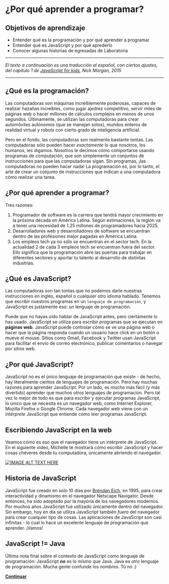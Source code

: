 # ¿Por qué aprender a programar?
## Objetivos de aprendizaje
- Entender qué es la programación y por qué aprender a programar
- Entender qué es JavaScript y por qué aprederlo
- Conocer algunas historias de egresadas de Laboratoria

***
_El texto a continuación es una traducción al español, con ciertos ajustes, del capítulo 1 de [JavaScript for kids](http://pepa.holla.cz/wp-content/uploads/2015/11/JavaScript-for-Kids.pdf), Nick Morgan, 2015_
***

## ¿Qué es la programación?
Las computadoras son máquinas increíblemente poderosas, capaces de realizar hazañas increíbles, como jugar ajedrez competitivo, servir miles de páginas web o hacer millones de cálculos complejos en menos de unos segundos. Últimamente, se utilizan las computadoras para crear automóviles autónomos (que se manejan solos), mundos enteros de realidad virtual y robots con cierto grado de inteligencia artificial.

Pero en el fondo, las computadoras son realmente bastante tontas. Las computadoras sólo pueden hacer _exactamente_ lo que nosotros, los humanos, les digamos. Nosotros le decimos cómo comportarse usando programas de computación, que son simplemente un conjuntos de instrucciones para que las computadoras sigan. Sin programas, ¡las computadoras no pueden hacer nada! La programación es, por lo tanto, el arte de crear un conjunto de instrucciones que indican a una computadora cómo realizar una tarea.

## ¿Por qué aprender a programar?
Tres razones:
  1. Programador de software es la carrera que tendrá mayor crecimiento en la próxima década en América Latina. Según estimaciones, la región va a tener una necesidad de 1.25 millones de programadores hacia 2025.
  2. Desarrolladores web y desarrolladores de software se encuentran dentro de las profesiones mejor pagadas en América Latina.
  3. Los empleos tech ya no sólo se encuentran en el sector tech. En la actualidad 2 de cada 3 empleos tech se encuentran fuera del sector. Ello significa que la programación abre las puertas para trabajar en diferentes sectores y aportar tu talento al desarrollo de distintas industrias.

## ¿Qué es JavaScript?
Las computadoras son tan tontas que no podemos darle nuestras instrucciones en inglés, español o cualquier otro idioma hablado. Tenemos que escribir nuestros programas en un `lenguaje de programación`, y JavaScript es justamente eso: un lenguaje de programación.

Puede que no hayas oído hablar de JavaScript antes, pero ciertamente lo has usado. JavaScript se utiliza para escribir programas que se ejecutan en **páginas web**. JavaScript puede controlar cómo se ve una página web o hacer que la página responda cuando un usuario hace click en un botón o mueve el mouse. Sitios como Gmail, Facebook y Twitter usan JavaScript para facilitar el envío de correo electrónico, publicar comentarios o navegar por sitios web.

## ¿Por qué JavaScript?
JavaScript no es el único lenguaje de programación que existe - de hecho, hay literalmente cientos de lenguajes de programación. Pero hay muchas razones para aprender JavaScript. Por un lado, es mucho más fácil (y más divertido) aprender que muchos otros lenguajes de programación. Pero tal vez lo mejor de todo es que para escribir y ejecutar programas JavaScript, lo único que se necesita es un navegador web, como Internet Explorer, Mozilla Firefox o Google Chrome. Cada navegador web viene con un _intérprete_ JavaScript que entiende cómo leer programas JavaScript.

## Escribiendo JavaScript en la web
Veamos cómo es eso que el navegador tiene un intérprete de JavaScript. En el siguiente video, Michelle te mostrará cómo escribir JavaScript y hacer cosas chéveres desde tu computadora, únicamente abriendo el navegador.

[![IMAGE ALT TEXT HERE](https://img.youtube.com/vi/TePHiOKb72k/0.jpg)](https://www.youtube.com/watch?v=TePHiOKb72k)

## Historia de JavaScript
JavaScript fue creado en solo 10 días por [Brendan Eich](https://en.wikipedia.org/wiki/Brendan_Eich), en 1995, para crear interactividad y dinamismo en el navegador Netscape Navigator. Desde entonces, ha sido adoptado por la mayoría de los navegadores modernos. Por muchos años JavaScript fue utilizado únicamente dentro del navegador. Sin embargo, hoy en día se utiliza JavaScript también _fuera_ del navegador para crear cualquier tipo de cosas. Las aplicaciones de JavaScript son casi infinitas - lo cual lo hace un excelente lenguaje de programación que aprender. ¡Vamos!

## JavaScript != Java
Última nota final sobre el contexto de JavaScript como lenguaje de programación: JavaScript _**no**_ es lo mismo que Java. Java es _otro_ lenguaje de programación. Mucha gente confunde los nombres. Tú no :)

**[Continuar](01-why-learn-to-code.md)**
